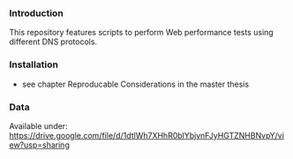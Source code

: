 ### Introduction
This repository features scripts to perform Web performance tests using different DNS protocols.
### Installation
- see chapter Reproducable Considerations in the master thesis

### Data
Available under: https://drive.google.com/file/d/1dtlWh7XHhR0blYbjvnFJyHGTZNHBNvpY/view?usp=sharing
